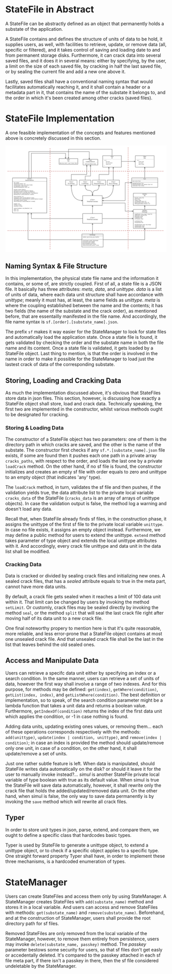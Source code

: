 # StateFile in Abstract

A StateFile can be abstractly defined as an object that permanently holds a substate of the application. 

A StateFile contains and defines the structure of units of data to be hold, it supplies users, as well, with facilities to retrieve, update, or remove data (all, specific or filtered), and it takes control of saving and loading date to and from permanent storage disks. Furthermore, it can crack data into several saved files, and it does it in several means: either by specifying, by the user, a limit on the size of each saved file, by cracking in half the last saved file, or by sealing the current file and add a new one above it. 

Lastly, saved files shall have a conventional naming syntax that would facilitates automatically reaching it, and it shall contain a header or a metadata part in it, that contains the name of the substate it belongs to, and the order in which it's been created among other cracks (saved files).


# StateFile Implementation

A one feasible implementation of the concepts and features mentioned above is concretely discussed in this section.

![StateFile Class Diagram](./diagrams/StateFile.ClassDiagram.drawio.png)

## Naming Syntax & File Structure

In this implementation, the physical state file name and the information it contains, or some of, are strictly coupled. First of all, a state file is a JSON file. It basically has three attributes: _meta_, _data_, and _unittype_. _data_ is a list of units of data, where each data unit structure shall have accordance with _unittype_; meanly it must has, at least, the same fields as _unittype_. _meta_ is where the coupling established between the name and the contents; it has two fields (the name of the substate and the crack order), as mentioned before, that are essentailly manifested in the file name. And accordingly, the file name syntax is `sf.[order].[substate_name].json`.

The prefix `sf` makes it way easier for the StateManager to look for state files and automatically load the application state. Once a state file is found, it gets validated by checking the order and the substate name in both the file name and its content. Once a state file is validated, it gets loaded by a StateFile object. Last thing to mention, is that the order is involved in the name in order to make it possible for the StateManager to load just the lastest crack of data of the corresponding substate.


## Storing, Loading and Cracking Data

As much the implementation discussed above, it's obvious that StateFiles store data in json files. This section, however, is discussing how exactly a StateFile object shall store, load and crack data. Technically speaking, the first two are implemented in the constructor, whilst various methods ought to be designated for cracking.

### Storing & Loading Data

The constructor of a StateFile object has two parameters: one of them is the directory path in which cracks are saved, and the other is the name of the substate. The constructor first checks if any `sf.*.[substate_name].json` file exists, if some are found then it pushes each one path in a private array `cracks_paths`, with respect to the order, and loads the last one by a private `loadCrack` method. On the other hand, if no sf file is found, the constructor initializes and creates an empty sf file with order equals to zero and unittype to an empty object (that indicates 'any' type).

The `loadCrack` method, in turn, validates the sf file and then pushes, if the validation yields true, the data attribute list to the private local variable `cracks_data` of the StateFile (`cracks_data` is an array of arrays of unittype objects). In case the validation output is false, the method log a warning and doesn't load any data.

Recall that, when StateFile already finds sf files, in the construction phase, it assigns the unittype of the first sf file to the private local variable `unittype`. In case no file exists, it assigns an empty object instead. Furthermore, we may define a public method for users to extend the unittype. `extend` method takes parameter of type object and extends the local unittype attributes with it. And accordingly, every crack file unittype and data unit in the data list shall be modified.

### Cracking Data

Data is cracked or divided by sealing crack files and initializing new ones. A sealed crack files, that has a _sealed_ attribute equals to true in the meta part, cannot have more data units. 

By default, a crack file gets sealed when it reaches a limit of 100 data unit within it. That limit can be changed by users by invoking the method `setLimit`. Or customly, crack files may be sealed directly by invoking the method `seal`, or the method `split` that will seal the last crack file right after moving half of its data unit to a new crack file.

One final noteworthy propery to mention here is that it's quite reasonable, more reliable, and less error-prone that a StateFile object contains at most one unsealed crack file. And that unsealed crack file shall be the last in the list that leaves behind the old sealed ones.


## Access and Manipulate Data

Users can retrieve a specifc data unit either by specifying an index or a search condition. In the same manner, users can retrieve a set of units of data, however the first way shall involve a range of two indexes. And for this purpose, for methods may be defined: `get(index)`, `getWhere(condition)`, `getList(index, index)`, and `getListWhere(condition)`. The best definition or implementation, so to speak, of the search condition parameter might be a lambda function that takes a unit data and returns a boolean value. Furthermore, `getIndexOf(condition)` returns the index of the first data unit which applies the condition, or -1 in case nothing is found.

Adding data units, updating existing ones values, or removing them... each of these operations corresponds respectively with the methods: `add(unittype)`, `update(index | condition, unittype)`, and `remove(index | condition)`; in case an index is provided the method should update/remove only one unit, in case of a condition, on the other hand, it shall update/remove a set of units.

Just one rather subtle feature is left. When data is manipulated, should StateFile writes data automatically on the disk? or should it leave it for the user to manually invoke instead?... _simul_ is another StateFile private local variable of type boolean with true as its default value. When simul is true the StateFile will save data automatically, however, it shall rewrite only the crack file that holds the added/updated/removed data unit. On the other hand, when simul is false, the only way to save data permanently is by invoking the `save` method which will rewrite all crack files.


## Typer

In order to store unit types in json, parse, extend, and compare them, we ought to define a specific class that hardcodes basic types.

Typer is used by StateFile to generate a unittype object, to extend a unittype object, or to check if a specific object applies to a specific type. One straight forward property Typer shall have, in order to implement these three mechanisms, is a hardcoded enumeration of types.


# StateManager

Users can create StateFiles and access them only by using StateManager. A StateManager creates StateFiles with `add(substate_name)` method and stores it in a local variable. And users can access and remove StateFiles with methods: `get(substate_name)` and `remove(substate_name)`. Beforehand, and at the construction of StateManager, users shall provide the root directory path for sf files.

Removed StateFiles are only removed from the local variable of the StateManager, however, to remove them entirely from persistence, users may invoke `delete(substate_name, passkey)` method. The _passkey_ parameter bestows some security for users, so that sf files don't get easly or accedentally deleted. It's compared to the passkey attached in each sf file meta part, if there isn't a passkey in there, then the sf file considered undeletable by the StateManager.
